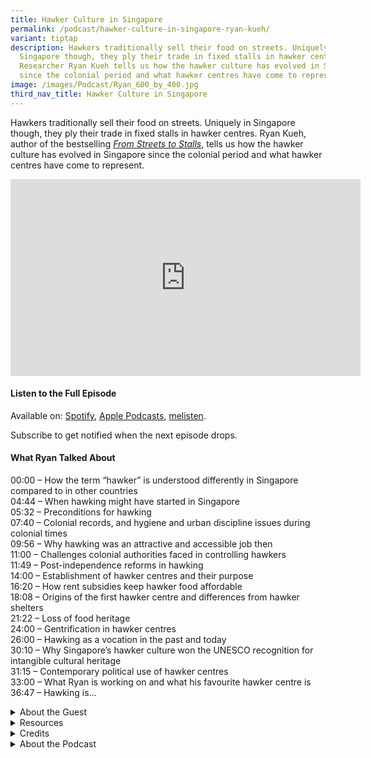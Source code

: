 ```yaml
---
title: Hawker Culture in Singapore
permalink: /podcast/hawker-culture-in-singapore-ryan-kueh/
variant: tiptap
description: Hawkers traditionally sell their food on streets. Uniquely in
  Singapore though, they ply their trade in fixed stalls in hawker centres.
  Researcher Ryan Kueh tells us how the hawker culture has evolved in Singapore
  since the colonial period and what hawker centres have come to represent.
image: /images/Podcast/Ryan_600_by_400.jpg
third_nav_title: Hawker Culture in Singapore
---
```

<p>Hawkers traditionally sell their food on streets. Uniquely in Singapore
though, they ply their trade in fixed stalls in hawker centres. Ryan Kueh,
author of the bestselling <em><a href="https://catalogue.nlb.gov.sg/search/card?recordId=300064010" rel="noopener nofollow" target="_blank">From Streets to Stalls</a></em>,
tells us how the hawker culture has evolved&nbsp;in Singapore since the
colonial period and what hawker centres have come to represent.</p>
<div class="iframe-wrapper">
<iframe height="315" width="560" allowfullscreen="true" frameborder="0" src="https://www.youtube.com/embed/DIezw5VWpvg"></iframe>
</div>
<h4><strong>Listen to the Full Episode</strong></h4>
<p>Available on: <a href="https://open.spotify.com/episode/7eXPUKouHS8acPYOIrJDFH" rel="noopener nofollow" target="_blank">Spotify</a>,
<a href="https://podcasts.apple.com/us/podcast/hawker-culture-in-singapore/id1688142751?i=1000711741158" rel="noopener nofollow" target="_blank">Apple Podcasts</a>, <a href="https://www.melisten.sg/podcast/playlist/BiblioAsia%2B-2115156/Hawker%C2%A0Culture-in-Singapore-2966771" rel="noopener nofollow" target="_blank">melisten</a>.</p>
<p>Subscribe to get notified when the next episode drops.</p>
<p></p>
<h4><strong>What Ryan Talked About</strong></h4>
<p>00:00 – How the term “hawker” is understood differently in Singapore compared
to in other countries
<br>04:44 – When hawking might have started in Singapore
<br>05:32 – Preconditions for hawking
<br>07:40 – Colonial records, and hygiene and urban discipline issues during
colonial times
<br>09:56 – Why hawking was an attractive and accessible job then
<br>11:00 – Challenges colonial authorities faced in controlling hawkers
<br>11:49 – Post-independence reforms in hawking
<br>14:00 – Establishment of hawker centres and their purpose
<br>16:20 – How rent subsidies keep hawker food affordable
<br>18:08 – Origins of the first hawker centre and differences from hawker
shelters
<br>21:22 – Loss of food heritage
<br>24:00 – Gentrification in hawker centres
<br>26:00 – Hawking as a vocation in the past and today
<br>30:10 – Why Singapore’s hawker culture won the UNESCO recognition for
intangible cultural heritage
<br>31:15 – Contemporary political use of hawker centres
<br>33:00 – What Ryan is working on and what his favourite hawker centre is
<br>36:47 – Hawking is…</p>
<p></p>
<div data-type="detailGroup" class="isomer-accordion isomer-accordion-white">
<details class="isomer-details">
<summary>About the Guest</summary>
<div data-type="detailsContent" class="isomer-details-content">
<p>Ryan Kueh holds a master’s degree from Tsinghua University under the Schwarzman
Scholars programme and completed his bachelor’s at Yale–NUS College, where
he read philosophy, politics, economics and history. His key research focus
is consumption culture and history, with a secondary interest in international
affairs. He is the author of <em><a href="https://catalogue.nlb.gov.sg/search/card?recordId=300064010" rel="noopener nofollow" target="_blank">From Streets to Stalls: The History and Evolution of Hawking and Hawker Centres in Singapore</a></em>.</p>
</div>
</details>
<details class="isomer-details">
<summary>Resources</summary>
<div data-type="detailsContent" class="isomer-details-content">
<p>Ryan Kueh, <em><a href="https://catalogue.nlb.gov.sg/search/card?recordId=300064010" rel="noopener nofollow" target="_blank">From Streets to Stalls: The History and Evolution of Hawking and Hawker Centres in Singapore</a></em> (Singapore:
World Scientific Publishing Co. Pte. Ltd., 2024). (From National Library
Singapore, call no. RSING 381.18095957 KUE)</p>
<p></p>
<p>Lily Kong, <em><a href="https://catalogue.nlb.gov.sg/search/card?recordId=300012198" rel="noopener nofollow" target="_blank">Singapore Hawker Centres: People, Places, Food</a></em>,
2nd ed. (Singapore : National Environment Agency; National Heritage Board,
2023)<strong> </strong>(From National Library Singapore, call no. RSING
381.18095957 KON)</p>
<p></p>
<p>Lim Tin Seng, "<a href="https://biblioasia.nlb.gov.sg/vol-9/issue-3/oct-dec-2013/singapore-hawkers-national-icons/" rel="noopener nofollow" target="_blank">Hawkers: From Public Nuisance to National Icons</a>," <em>BiblioAsia </em>9,
no. 3 (October–December 2013).</p>
</div>
</details>
<details class="isomer-details">
<summary>Credits</summary>
<div data-type="detailsContent" class="isomer-details-content">
<p>This episode of BiblioAsia+ was hosted by Jimmy Yap and produced by Soh
Gek Han. Sound engineering was done by Nookcha Films. The background music
"Di Tanjong Katong" was composed by Osman Ahmad and performed by Chords
Haven. Special thanks to Ryan for coming on the show.</p>
</div>
</details>
<details class="isomer-details">
<summary>About the Podcast</summary>
<div data-type="detailsContent" class="isomer-details-content">
<p>BiblioAsia+ is a podcast about Singapore history by the National Library
Singapore.</p>
</div>
</details>
</div>
<p></p>